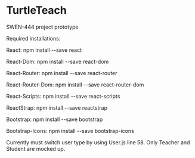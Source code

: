# TurtleTeach
SWEN-444 project prototype


Required installations:

React:
npm install --save react

React-Dom:
npm install --save react-dom

React-Router:
npm install --save react-router

React-Router-Dom:
npm install --save react-router-dom

React-Scripts:
npm install --save react-scripts

ReactStrap:
npm install --save reactstrap

Bootstrap:
npm install --save bootstrap

Bootstrap-Icons:
npm install --save bootstrap-icons

Currently must switch user type by using User.js line 58.
Only Teacher and Student are mocked up.
